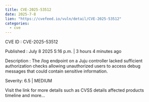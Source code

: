 ```yaml
--- 
title: CVE-2025-53512
date: 2025-7-8
lien: "https://cvefeed.io/vuln/detail/CVE-2025-53512"
categories:
  - cve
---
```


CVE ID : CVE-2025-53512

Published :  July 8
2025
5:16 p.m. | 3 hours
4 minutes ago

Description : The /log endpoint on a Juju controller lacked sufficient authorization checks
allowing unauthorized users to access debug messages that could contain sensitive information.

Severity: 6.5 | MEDIUM

Visit the link for more details
such as CVSS details
affected products
timeline
and more...
